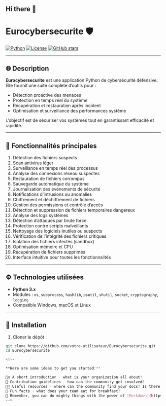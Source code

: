 ## Hi there 👋
# Eurocybersecurite 🛡️

[![Python](https://img.shields.io/badge/python-3.11-blue.svg)](https://www.python.org/)
[![License](https://img.shields.io/badge/license-MIT-green.svg)](LICENSE)
[![GitHub stars](https://img.shields.io/github/stars/votre-utilisateur/Eurocybersecurite.svg)](https://github.com/votre-utilisateur/Eurocybersecurite/stargazers)

---

## 🌐 Description

**Eurocybersecurite** est une application Python de cybersécurité défensive. Elle fournit une suite complète d’outils pour :

- Détection proactive des menaces
- Protection en temps réel du système
- Récupération et restauration après incident
- Optimisation et surveillance des performances système

L’objectif est de sécuriser vos systèmes tout en garantissant efficacité et rapidité.  

---

## 🔧 Fonctionnalités principales

1. Détection des fichiers suspects  
2. Scan antivirus léger  
3. Surveillance en temps réel des processus  
4. Analyse des connexions réseau suspectes  
5. Restauration de fichiers corrompus  
6. Sauvegarde automatique du système  
7. Journalisation des événements de sécurité  
8. Notifications d’intrusions ou anomalies  
9. Chiffrement et déchiffrement de fichiers  
10. Gestion des permissions et contrôle d’accès  
11. Détection et suppression de fichiers temporaires dangereux  
12. Analyse des logs systèmes  
13. Détection d’attaques par brute force  
14. Protection contre scripts malveillants  
15. Nettoyage des logiciels inutiles ou suspects  
16. Vérification de l’intégrité des fichiers critiques  
17. Isolation des fichiers infectés (sandbox)  
18. Optimisation mémoire et CPU  
19. Récupération de fichiers supprimés  
20. Interface intuitive pour toutes les fonctionnalités

---

## ⚙️ Technologies utilisées

- **Python 3.x**  
- Modules : `os`, `subprocess`, `hashlib`, `psutil`, `shutil`, `socket`, `cryptography`, `logging`  
- Compatible Windows, macOS et Linux  

---

## 🚀 Installation

1. Cloner le dépôt :

```bash
git clone https://github.com/votre-utilisateur/Eurocybersecurite.git
cd Eurocybersecurite

<!--

**Here are some ideas to get you started:**

🙋‍♀️ A short introduction - what is your organization all about?
🌈 Contribution guidelines - how can the community get involved?
👩‍💻 Useful resources - where can the community find your docs? Is there anything else the community should know?
🍿 Fun facts - what does your team eat for breakfast?
🧙 Remember, you can do mighty things with the power of [Markdown](https://docs.github.com/github/writing-on-github/getting-started-with-writing-and-formatting-on-github/basic-writing-and-formatting-syntax)
-->
